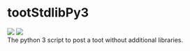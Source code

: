 tootStdlibPy3
=====
[![][mit-badge]][mit] [![][python3-badge]][python3]  
The python 3 script to post a toot without additional libraries.

[mit]: http://opensource.org/licenses/MIT
[mit-badge]: https://img.shields.io/badge/license-MIT-444444.svg?style=flat-square
[python3]: https://www.python.org/
[python3-badge]: https://img.shields.io/badge/Python-3-yellowgreen.svg?style=flat-square
